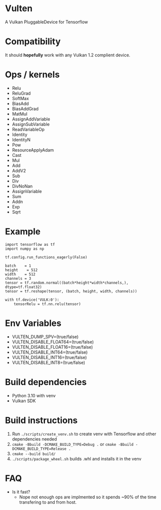 # Vulten
A Vulkan PluggableDevice for Tensorflow

# Compatibility
It should **hopefully** work with any Vulkan 1.2 complient device.

# Ops / kernels
- Relu
- ReluGrad
- SoftMax
- BiasAdd
- BiasAddGrad
- MatMul
- AssignAddVariable
- AssignSubVariable
- ReadVariableOp
- Identity
- IdentityN
- Pow
- ResourceApplyAdam
- Cast
- Mul
- Add
- AddV2
- Sub
- Div
- DivNoNan
- AssignVariable
- Sum
- Addn
- Exp
- Sqrt

# Example
```
import tensorflow as tf
import numpy as np

tf.config.run_functions_eagerly(False)

batch    = 1
height    = 512
width    = 512
channels = 3
tensor = tf.random.normal((batch*height*width*channels,), dtype=tf.float32)
tensor = tf.reshape(tensor, (batch, height, width, channels))

with tf.device('VULK:0'):
    tensorRelu = tf.nn.relu(tensor)
```

# Env Variables
- VULTEN_DUMP_SPV=(true/false)
- VULTEN_DISABLE_FLOAT64=(true/false)
- VULTEN_DISABLE_FLOAT16=(true/false)
- VULTEN_DISABLE_INT64=(true/false)
- VULTEN_DISABLE_INT16=(true/false)
- VULTEN_DISABLE_INT8=(true/false)

# Build dependencies
- Python 3.10 with venv
- Vulkan SDK
# Build instructions
1. Run `./scripts/create_venv.sh` to create venv with Tensorflow and other dependencies needed
2. `cmake -Bbuild -DCMAKE_BUILD_TYPE=Debug .` or `cmake -Bbuild -DCMAKE_BUILD_TYPE=Release .`
3. `cmake --build build/`
4. `./scripts/package_wheel.sh` builds .whl and installs it in the venv

# FAQ
- Is it fast?
    - Nope not enough ops are implmented so it spends ~90% of the time transfering to and from host.
